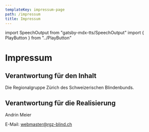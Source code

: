 ```yaml
---
templateKey: impressum-page
path: /impressum
title: Impressum
---
```

import SpeechOutput from "gatsby-mdx-tts/SpeechOutput"
import { PlayButton } from "../PlayButton"

<SpeechOutput id="impressum-page" customPlayButton={PlayButton}>

# Impressum

## Verantwortung für den Inhalt

Die Regionalgruppe Zürich des Schweizerischen Blindenbunds.

## Verantwortung für die Realisierung

Andrin Meier

E-Mail: [webmaster@rgz-blind.ch](mailto:webmaster@rgz-blind.ch)

</SpeechOutput>